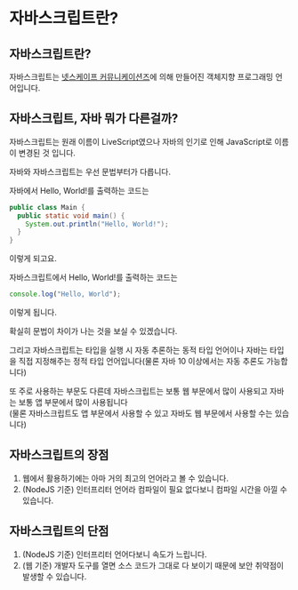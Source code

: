 # 자바스크립트란?
## 자바스크립트란?
자바스크립트는 [넷스케이프 커뮤니케이션즈](https://ko.wikipedia.org/wiki/%EB%84%B7%EC%8A%A4%EC%BC%80%EC%9D%B4%ED%94%84)에 의해 만들어진 객체지향 프로그래밍 언어입니다.

## 자바스크립트, 자바 뭐가 다른걸까?
자바스크립트는 원래 이름이 LiveScript였으나 자바의 인기로 인해 JavaScript로 이름이 변경된 것 입니다.

자바와 자바스크립트는 우선 문법부터가 다릅니다.

자바에서 Hello, World!를 출력하는 코드는
```java
public class Main {
  public static void main() {
    System.out.println("Hello, World!");
  }
}
```
이렇게 되고요.

자바스크립트에서 Hello, World!를 출력하는 코드는
```js
console.log("Hello, World");
```
이렇게 됩니다.

확실히 문법이 차이가 나는 것을 보실 수 있겠습니다.

그리고 자바스크립트는 타입을 실행 시 자동 추론하는 동적 타입 언어이나 자바는 타입을 직접 지정해주는 정적 타입 언어입니다(물론 자바 10 이상에서는 자동 추론도 가능합니다)

또 주로 사용하는 부문도 다른데 자바스크립트는 보통 웹 부문에서 많이 사용되고 자바는 보통 앱 부문에서 많이 사용됩니다  
(물론 자바스크립트도 앱 부문에서 사용할 수 있고 자바도 웹 부문에서 사용할 수는 있습니다)

## 자바스크립트의 장점
1. 웹에서 활용하기에는 아마 거의 최고의 언어라고 볼 수 있습니다.  
2. (NodeJS 기준) 인터프리터 언어라 컴파일이 필요 없다보니 컴파일 시간을 아낄 수 있습니다.

## 자바스크립트의 단점
1. (NodeJS 기준) 인터프리터 언어다보니 속도가 느립니다.  
2. (웹 기준) 개발자 도구를 열면 소스 코드가 그대로 다 보이기 때문에 보안 취약점이 발생할 수 있습니다.
